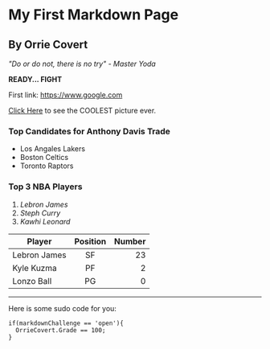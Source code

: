 # My First Markdown Page
## By Orrie Covert


_"Do or do not, there is no try"_
_- Master Yoda_

**READY... FIGHT**


First link: https://www.google.com


[Click Here](https://usatftw.files.wordpress.com/2018/05/ap_aptopix_heat_bucks_basketball.jpg?w=1000&h=600&crop=1) to see the COOLEST picture ever.


### Top Candidates for Anthony Davis Trade ###
* Los Angales Lakers
* Boston Celtics
* Toronto Raptors

### Top 3 NBA Players ###
1. *Lebron James*
2. *Steph Curry*
3. *Kawhi Leonard*

| **Player**      | **Position**           | **Number**  |
| ------------- |:-------------:| -----:|
| Lebron James      | SF | 23 |
| Kyle Kuzma      | PF      |   2 |
| Lonzo Ball | PG      |    0 |


***

Here is some sudo code for you:

    if(markdownChallenge == 'open'){
      OrrieCovert.Grade == 100;
    }
